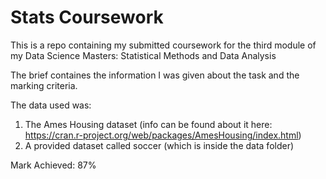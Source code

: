 # Stats Coursework

This is a repo containing my submitted coursework for the third module of my Data Science Masters: Statistical Methods and Data Analysis

The brief containes the information I was given about the task and the marking criteria.

The data used was:
  1. The Ames Housing dataset (info can be found about it here: https://cran.r-project.org/web/packages/AmesHousing/index.html)
  2. A provided dataset called soccer (which is inside the data folder)

Mark Achieved: 87%
